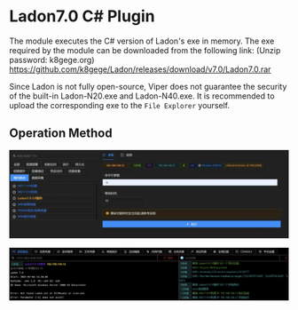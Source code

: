 # Ladon7.0 C# Plugin

The module executes the C# version of Ladon's exe in memory. The exe required by the module can be downloaded from the following link:
(Unzip password: k8gege.org) https://github.com/k8gege/Ladon/releases/download/v7.0/Ladon7.0.rar

Since Ladon is not fully open-source, Viper does not guarantee the security of the built-in Ladon-N20.exe and Ladon-N40.exe. It is recommended to upload the corresponding exe to
the `File Explorer` yourself.

## Operation Method

![](img/LateralMovement_Other_Ladon/1.webp)

![](img/LateralMovement_Other_Ladon/2.webp)